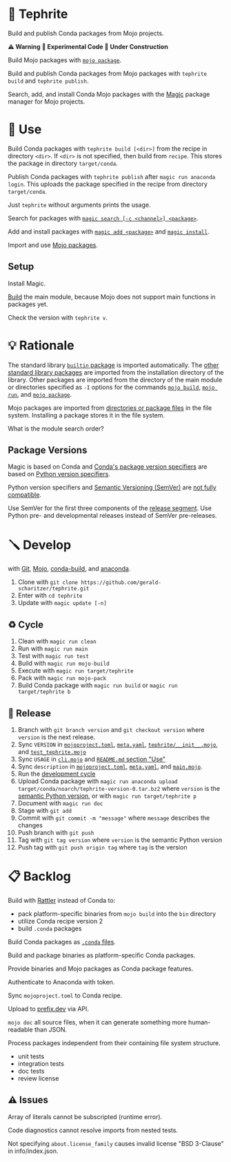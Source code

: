 # 🌋 Tephrite

Build and publish Conda packages from Mojo projects.

**⚠️ Warning 🧪 Experimental Code 🚧 Under Construction**

Build Mojo packages with [`mojo package`](https://docs.modular.com/mojo/cli/package).

Build and publish Conda packages from Mojo packages with `tephrite build` and `tephrite publish`.

Search, add, and install Conda Mojo packages with the [Magic](https://docs.modular.com/magic/) package manager for Mojo projects.

# 🔌 Use

Build Conda packages with `tephrite build [<dir>]` from the recipe in directory `<dir>`.
If `<dir>` is not specified, then build from `recipe`.
This stores the package in directory `target/conda`.

Publish Conda packages with `tephrite publish` after `magic run anaconda login`.
This uploads the package specified in the recipe from directory `target/conda`.

Just `tephrite` without arguments prints the usage.

Search for packages with [`magic search [-c <channel>] <package>`](https://docs.modular.com/magic/commands#magic-search).

Add and install packages with [`magic add <package>`](https://docs.modular.com/magic/commands#magic-add) and
[`magic install`](https://docs.modular.com/magic/commands#magic-install).

Import and use [Mojo packages](https://docs.modular.com/mojo/manual/packages).

## Setup

Install Magic.

[Build](#-develop) the main module, because Mojo does not support main functions in packages yet.

Check the version with `tephrite v`.

# 💡 Rationale

The standard library [`builtin` package](https://docs.modular.com/mojo/stdlib/builtin/) is imported automatically.
The [other standard library packages](https://docs.modular.com/mojo/stdlib/algorithm/functional/)
are imported from the installation directory of the library.
Other packages are imported from the directory of the main module
or directories specified as `-I` options for the commands
[`mojo build`](https://docs.modular.com/mojo/cli/build#-i-path),
[`mojo run`](https://docs.modular.com/mojo/cli/run#-i-path), and
[`mojo package`](https://docs.modular.com/mojo/cli/package#-i-path).

Mojo packages are imported from [directories or package files](https://docs.modular.com/mojo/manual/packages) in the file system.
Installing a package stores it in the file system.

What is the module search order?

## Package Versions

Magic is based on Conda and [Conda's package version specifiers](https://docs.conda.io/projects/conda-build/en/latest/resources/package-spec.html#package-match-specifications)
are based on [Python version specifiers](https://packaging.python.org/en/latest/specifications/version-specifiers/).

Python version specifiers and [Semantic Versioning (SemVer)](https://semver.org/) are [not fully compatible](https://packaging.python.org/en/latest/specifications/version-specifiers/#semantic-versioning).

Use SemVer for the first three components of the [release segment](https://packaging.python.org/en/latest/specifications/version-specifiers/#final-releases).
Use Python pre- and developmental releases instead of SemVer pre-releases.

# 🪛 Develop

with [Git](https://git-scm.com/book),
[Mojo](https://docs.modular.com/mojo/manual/),
[conda-build](https://docs.conda.io/projects/conda-build/en/stable/), and
[anaconda](https://docs.anaconda.com/anacondaorg/commandreference/).

1. Clone with `git clone https://github.com/gerald-scharitzer/tephrite.git`
2. Enter with `cd tephrite`
3. Update with `magic update [-n]`

## ♻️ Cycle

1. Clean with `magic run clean`
2. Run with `magic run main`
3. Test with `magic run test`
4. Build with `magic run mojo-build`
5. Execute with `magic run target/tephrite`
6. Pack with `magic run mojo-pack`
7. Build Conda package with `magic run build` or `magic run target/tephrite b`

## 🚢 Release

1. Branch with `git branch version` and `git checkout version` where `version` is the next release.
2. Sync `VERSION` in [`mojoproject.toml`](mojoproject.toml), [`meta.yaml`](meta.yaml), [`tephrite/__init__.mojo`](src/tephrite/__init__.mojo), and [`test_tephrite.mojo`](src/test_tephrite.mojo)
3. Sync `USAGE` in [`cli.mojo`](src/cli.mojo) and [`README.md` section "Use"](#-use)
4. Sync `description` in [`mojoproject.toml`](mojoproject.toml), [`meta.yaml`](recipe/meta.yaml), and [`main.mojo`](src/main.mojo).
5. Run the [development cycle](#cycle)
6. Upload Conda package with `magic run anaconda upload target/conda/noarch/tephrite-version-0.tar.bz2` where `version` is the [semantic Python version](https://packaging.python.org/en/latest/specifications/version-specifiers/#semantic-versioning), or with `magic run target/tephrite p`
7. Document with `magic run doc`
8. Stage with `git add`
9. Commit with `git commit -m "message"` where `message` describes the changes
10. Push branch with `git push`
11. Tag with `git tag version` where `version` is the semantic Python version
12. Push tag with `git push origin tag` where `tag` is the version

# 📋 Backlog

Build with [Rattler](https://github.com/prefix-dev/rattler-build) instead of Conda to:
- pack platform-specific binaries from `mojo build` into the `bin` directory
- utilize Conda recipe version 2
- build `.conda` packages

Build Conda packages as [`.conda` files](https://docs.conda.io/projects/conda-build/en/stable/resources/package-spec.html).

Build and package binaries as platform-specific Conda packages.

Provide binaries and Mojo packages as Conda package features.

Authenticate to Anaconda with token.

Sync `mojoproject.toml` to Conda recipe.

Upload to [prefix.dev](https://prefix.dev/docs/prefix/api#uploading-a-package-via-api) via API.

`mojo doc` all source files, when it can generate something more human-readable than JSON.

Process packages independent from their containing file system structure.

- unit tests
- integration tests
- doc tests
- review license

## ⚠️ Issues

Array of literals cannot be subscripted (runtime error).

Code diagnostics cannot resolve imports from nested tests.

Not specifying `about.license_family` causes invalid license "BSD 3-Clause" in info/index.json.
